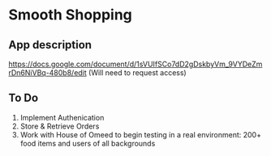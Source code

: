 # Smooth Shopping

## App description

https://docs.google.com/document/d/1sVUIfSCo7dD2gDskbyVm_9VYDeZmrDn6NiVBq-480b8/edit (Will need to request access)

## To Do

 1. Implement Authenication
 2. Store & Retrieve Orders
 3. Work with House of Omeed to begin testing in a real environment: 200+ food items and users of all backgrounds

